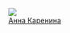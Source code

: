 ![](/books/literature_drama/Лев%20Толстой/Анна%20Каренина.jpg)  
[Анна Каренина](/books/literature_drama/Лев%20Толстой/Анна%20Каренина)